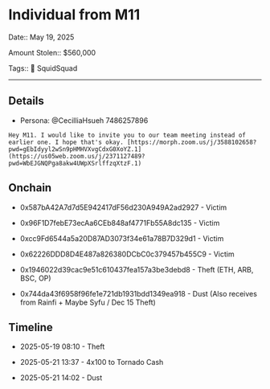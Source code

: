 # Individual from M11

Date:: May 19, 2025

Amount Stolen:: $560,000

Tags:: 🔑 SquidSquad


---

## Details

- Persona: @CecilliaHsueh 7486257896

`Hey M11. I would like to invite you to our team meeting instead of earlier one. I hope that's okay.
[https://morph.zoom.us/j/3588102658?pwd=gEbIdyyl2wSn9pHMHVXvgCdxG0XoYZ.1](https://us05web.zoom.us/j/2371127489?pwd=WbEJGNQPga8akw4UWpXSrlffzqXtzF.1)`



## Onchain

- 0x587bA42A7d7d5E942417dF56d230A949A2ad2927 - Victim

- 0x96F1D7febE73ecAa6CEb848af4771Fb55A8dc135 - Victim

- 0xcc9Fd6544a5a20D87AD3073f34e61a78B7D329d1 - Victim

- 0x62226DDD8D4E487a826380DCbC0c379457b455C9 - Victim

- 0x1946022d39cac9e51c610437fea157a3be3debd8 - Theft (ETH, ARB, BSC, OP)

- 0x744da43f6958f96fe1e721db1931bdd1349ea918 - Dust (Also receives from Rainfi + Maybe Syfu / Dec 15 Theft)

## Timeline

- 2025-05-19 08:10 - Theft

- 2025-05-21 13:37 - 4x100 to Tornado Cash

- 2025-05-21 14:02 - Dust

